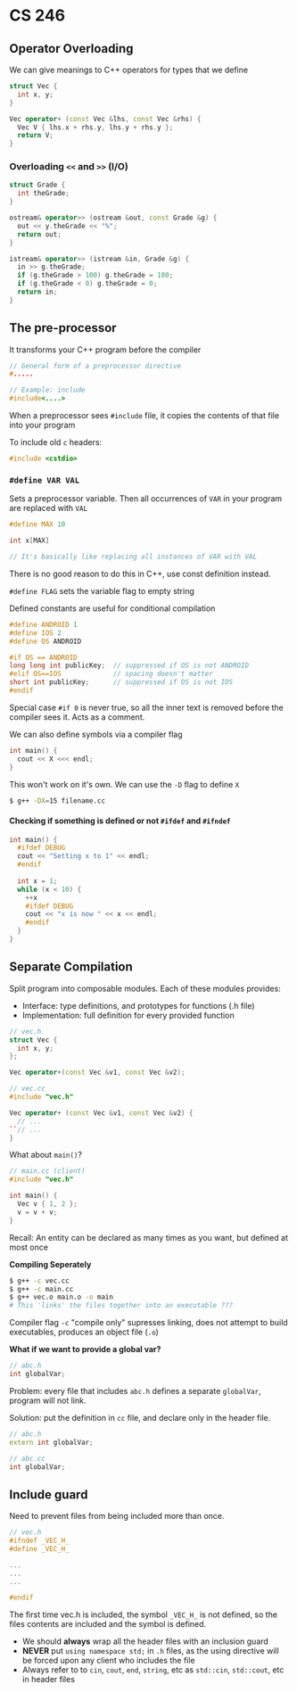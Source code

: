 # CS 246


## Operator Overloading
We can give meanings to C++ operators for types that we define

```c++
struct Vec {
  int x, y;
}

Vec operator+ (const Vec &lhs, const Vec &rhs) {
  Vec V { lhs.x + rhs.y, lhs.y + rhs.y };
  return V;
}
```

### Overloading `<<` and `>>` (I/O)
```c++
struct Grade {
  int theGrade;
}

ostream& operator>> (ostream &out, const Grade &g) {
  out << y.theGrade << "%";
  return out;
}

istream& operator>> (istream &in, Grade &g) {
  in >> g.theGrade;
  if (g.theGrade > 100) g.theGrade = 100;
  if (g.theGrade < 0) g.theGrade = 0;
  return in;
}
```


## The pre-processor
It transforms your C++ program before the compiler

```c++
// General form of a preprocessor directive
#.....

// Example: include
#include<....>
```

When a preprocessor sees `#include` file, it copies the contents of that file into your program

To include old `c` headers:
```c++
#include <cstdio>
```

### `#define VAR VAL`
Sets a preprocessor variable. Then all occurrences of `VAR` in your program are replaced with `VAL`

```c++
#define MAX 10

int x[MAX]

// It's basically like replacing all instances of VAR with VAL
```

There is no good reason to do this in C++, use const definition instead.

`#define FLAG` sets the variable flag to empty string

Defined constants are useful for conditional compilation

```c++
#define ANDROID 1
#define IOS 2
#define OS ANDROID

#if OS == ANDROID
long long int publicKey;  // suppressed if OS is not ANDROID
#elif OS==IOS             // spacing doesn't matter
short int publicKey;      // suppressed if OS is not IOS
#endif

```

Special case
`#if 0` is never true, so all the inner text is removed before the compiler sees it. Acts as a comment.

We can also define symbols via a compiler flag

```c++
int main() {
  cout << X <<< endl;
}
```

This won't work on it's own. We can use the `-D` flag to define `X`

```bash
$ g++ -DX=15 filename.cc
```

#### Checking if something is defined or not `#ifdef` and `#ifndef`
```c++
int main() {
  #ifdef DEBUG
  cout << "Setting x to 1" << endl;
  #endif
  
  int x = 1;
  while (x < 10) {
    ++x
    #ifdef DEBUG
    cout << "x is now " << x << endl;
    #endif
  }
}
```


## Separate Compilation
Split program into composable modules. Each of these modules provides:
  - Interface: type definitions, and prototypes for functions (.h file)
  - Implementation: full definition for every provided function

```c++
// vec.h
struct Vec {
  int x, y;
};

Vec operator+(const Vec &v1, const Vec &v2);
```

```c++
// vec.cc
#include "vec.h"

Vec operator+ (const Vec &v1, const Vec &v2) {
  // ...
``// ...
}
```

What about `main()`?

```c++
// main.cc (client)
#include "vec.h"

int main() {
  Vec v { 1, 2 };
  v = v + v;
}
```

Recall: An entity can be declared as many times as you want, but defined at most once

**Compiling Seperately**
```bash
$ g++ -c vec.cc
$ g++ -c main.cc
$ g++ vec.o main.o -o main
# This 'links' the files together into an executable ???
```

Compiler flag `-c` "compile only" supresses linking, does not attempt to build executables, produces an object file (`.o`)

**What if we want to provide a global var?**
```c++
// abc.h
int globalVar;
```

Problem: every file that includes `abc.h` defines a separate `globalVar`, program will not link.

Solution: put the definition in `cc` file, and declare only in the header file.

```c++
// abc.h
extern int globalVar;

// abc.cc
int globalVar;
```


## Include guard
Need to prevent files from being included more than once.

```c++
// vec.h
#ifndef _VEC_H_
#define _VEC_H_

...
...
...

#endif
```

The first time vec.h is included, the symbol `_VEC_H_` is not defined, so the files contents are included and the symbol is defined.

  - We should **always** wrap all the header files with an inclusion guard
  - **NEVER** put `using namespace std;` in `.h` files, as the using directive will be forced upon any client who includes the file
  - Always refer to to `cin`, `cout`, `end`, `string`, etc as `std::cin`, `std::cout`, etc in header files
